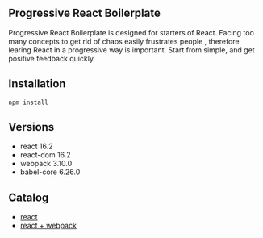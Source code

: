 ## Progressive React Boilerplate
Progressive React Boilerplate is designed for starters of React. Facing too many concepts to get rid of chaos easily frustrates people , therefore learing React in a progressive way is important. Start from simple, and get positive feedback quickly.   
## Installation
```shell
npm install
```
## Versions
* react 16.2
* react-dom 16.2
* webpack 3.10.0
* babel-core 6.26.0
## Catalog
* [react](react)
* [react + webpack]()